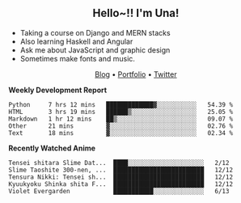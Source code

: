 <h2 align="center">
  Hello~!! I'm Una!
</h2>

- Taking a course on Django and MERN stacks
- Also learning Haskell and Angular
- Ask me about JavaScript and graphic design
- Sometimes make fonts and music.

<p align="center">
  <a href="https://anarchy.website/">Blog</a> &bull;
  <a href="https://una-ada.github.io/">Portfolio</a> &bull;
  <a href="https://twitter.com/unaxiii">Twitter</a>
</p>

**Weekly Development Report**

<!--START_SECTION:waka-->
```text
Python     7 hrs 12 mins   █████████████▓░░░░░░░░░░░   54.39 % 
HTML       3 hrs 19 mins   ██████▒░░░░░░░░░░░░░░░░░░   25.05 % 
Markdown   1 hr 12 mins    ██▒░░░░░░░░░░░░░░░░░░░░░░   09.07 % 
Other      21 mins         ▓░░░░░░░░░░░░░░░░░░░░░░░░   02.76 % 
Text       18 mins         ▓░░░░░░░░░░░░░░░░░░░░░░░░   02.34 % 
```
<!--END_SECTION:waka-->

**Recently Watched Anime**

<!-- RECENT-ANIME:START -->

    Tensei shitara Slime Dat...  ████░░░░░░░░░░░░░░░░░░░░░   2/12
    Slime Taoshite 300-nen, ...  █████████████████████████   12/12
    Tensura Nikki: Tensei sh...  █████████████████████████   12/12
    Kyuukyoku Shinka shita F...  █████████████████████████   12/12
    Violet Evergarden            ███████████░░░░░░░░░░░░░░   6/13
<!-- RECENT-ANIME:END -->
